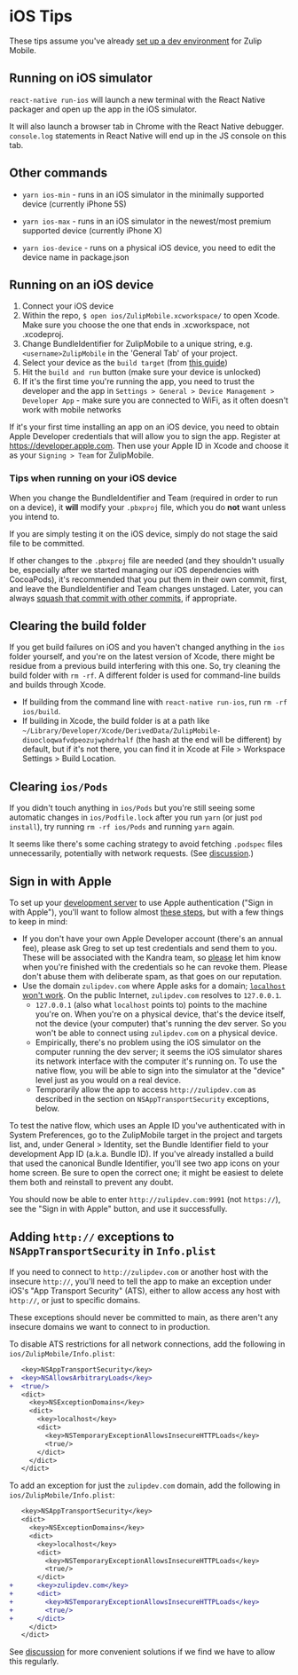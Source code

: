 # iOS Tips

These tips assume you've already [set up a dev
environment](build-run.md#main-steps) for Zulip Mobile.

## Running on iOS simulator
`react-native run-ios` will launch a new terminal with the React Native
packager and open up the app in the iOS simulator.

It will also launch a browser tab in Chrome with the React Native debugger.
`console.log` statements in React Native will end up in the JS console on
this tab.

## Other commands

* `yarn ios-min` - runs in an iOS simulator in the minimally supported device
(currently iPhone 5S)

* `yarn ios-max` - runs in an iOS simulator in the newest/most premium
supported device (currently iPhone X)

* `yarn ios-device` - runs on a physical iOS device, you need to edit the
device name in package.json

## Running on an iOS device
1. Connect your iOS device
2. Within the repo, `$ open ios/ZulipMobile.xcworkspace/` to open
   Xcode. Make sure you choose the one that ends in .xcworkspace,
   not .xcodeproj.
3. Change BundleIdentifier for ZulipMobile to a unique string, e.g.
   `<username>ZulipMobile` in the 'General Tab' of your project.
4. Select your device as the `build target` (from [this guide](https://reactnative.dev/docs/running-on-device))
5. Hit the `build and run` button (make sure your device is unlocked)
6. If it's the first time you're running the app, you need to trust the
developer and the app in `Settings > General > Device Management > Developer
App` - make sure you are connected to WiFi, as it often doesn't work with
mobile networks

If it's your first time installing an app on an iOS device, you need to
obtain Apple Developer credentials that will allow you to sign the app.
Register at https://developer.apple.com. Then use your Apple ID in Xcode
and choose it as your `Signing > Team` for ZulipMobile.

### Tips when running on your iOS device
When you change the BundleIdentifier and Team (required in order to run on a device),
it **will** modify your `.pbxproj` file, which you do **not** want unless you intend
to.

If you are simply testing it on the iOS device, simply do not stage
the said file to be committed.

If other changes to the `.pbxproj` file are needed (and they shouldn't
usually be, especially after we started managing our iOS dependencies
with CocoaPods), it's recommended that you put them in their own
commit, first, and leave the BundleIdentifier and Team changes
unstaged. Later, you can always [squash that commit with other
commits][fixing-commits], if appropriate.

[fixing-commits]: https://zulip.readthedocs.io/en/latest/git/fixing-commits.html

## Clearing the build folder

If you get build failures on iOS and you haven't changed anything in
the `ios` folder yourself, and you're on the latest version of Xcode,
there might be residue from a previous build interfering with this
one. So, try cleaning the build folder with `rm -rf`. A different
folder is used for command-line builds and builds through Xcode.
- If building from the command line with `react-native run-ios`, run
  `rm -rf ios/build`.
- If building in Xcode, the build folder is at a path like
  `~/Library/Developer/Xcode/DerivedData/ZulipMobile-diuocloqwafvdpeozujwphdrhalf`
  (the hash at the end will be different) by default, but if it's not
  there, you can find it in Xcode at File > Workspace Settings > Build
  Location.

## Clearing `ios/Pods`

If you didn't touch anything in `ios/Pods` but you're still seeing
some automatic changes in `ios/Podfile.lock` after you run `yarn` (or
just `pod install`), try running `rm -rf ios/Pods` and running `yarn`
again.

It seems like there's some caching strategy to avoid fetching
`.podspec` files unnecessarily, potentially with network requests.
(See
[discussion](https://chat.zulip.org/#narrow/stream/243-mobile-team/topic/.23M3548.20RN.20v0.2E60.2E0.20upgrade/near/896746).)

## Sign in with Apple

To set up your [development server](./dev-server.md) to use Apple
authentication ("Sign in with Apple"), you'll want to follow almost
[these
steps](https://zulip.readthedocs.io/en/latest/production/authentication-methods.html#sign-in-with-apple),
but with a few things to keep in mind:

- If you don't have your own Apple Developer account (there's an
  annual fee), please ask Greg to set up test credentials and send
  them to you.
  These will be associated with the Kandra team, so
  [please](https://chat.zulip.org/#narrow/stream/3-backend/topic/apple.20auth/near/915391)
  let him know when you're finished with the credentials so he can
  revoke them. Please don't abuse them with deliberate spam, as
  that goes on our reputation.
- Use the domain `zulipdev.com` where Apple asks for a domain;
  [`localhost` won't
  work](https://chat.zulip.org/#narrow/stream/3-backend/topic/Apple.20Auth/near/831533).
  On the public Internet, `zulipdev.com` resolves to `127.0.0.1`.
  - `127.0.0.1` (also what `localhost` points to) points to the
    machine you're on. When you're on a physical device, that's the
    device itself, not the device (your computer) that's running the
    dev server. So you won't be able to connect using `zulipdev.com`
    on a physical device.
  - Empirically, there's no problem using the iOS simulator on the
    computer running the dev server; it seems the iOS simulator shares
    its network interface with the computer it's running on. To use
    the native flow, you will be able to sign into the simulator at
    the "device" level just as you would on a real device.
  - Temporarily allow the app to access `http://zulipdev.com` as
    described in the section on `NSAppTransportSecurity` exceptions,
    below.

To test the native flow, which uses an Apple ID you've authenticated
with in System Preferences, go to the ZulipMobile target in the
project and targets list, and, under General > Identity, set the
Bundle Identifier field to your development App ID (a.k.a. Bundle ID).
If you've already installed a build that used the canonical Bundle
Identifier, you'll see two app icons on your home screen. Be sure to
open the correct one; it might be easiest to delete them both and
reinstall to prevent any doubt.

You should now be able to enter `http://zulipdev.com:9991` (not
`https://`), see the "Sign in with Apple" button, and use it
successfully.


<div id="disable-ats" />

## Adding `http://` exceptions to `NSAppTransportSecurity` in `Info.plist`

If you need to connect to `http://zulipdev.com` or another host with
the insecure `http://`, you'll need to tell the app to make an
exception under iOS's "App Transport Security" (ATS), either to allow
access any host with `http://`, or just to specific domains.

These exceptions should never be committed to main, as there aren't
any insecure domains we want to connect to in production.

To disable ATS restrictions for all network connections, add the
following in `ios/ZulipMobile/Info.plist`:

```diff
   <key>NSAppTransportSecurity</key>
+  <key>NSAllowsArbitraryLoads</key>
+  <true/>
   <dict>
     <key>NSExceptionDomains</key>
     <dict>
       <key>localhost</key>
       <dict>
         <key>NSTemporaryExceptionAllowsInsecureHTTPLoads</key>
         <true/>
       </dict>
     </dict>
   </dict>
```

To add an exception for just the `zulipdev.com` domain, add the
following in `ios/ZulipMobile/Info.plist`:

```diff
   <key>NSAppTransportSecurity</key>
   <dict>
     <key>NSExceptionDomains</key>
     <dict>
       <key>localhost</key>
       <dict>
         <key>NSTemporaryExceptionAllowsInsecureHTTPLoads</key>
         <true/>
       </dict>
+      <key>zulipdev.com</key>
+      <dict>
+        <key>NSTemporaryExceptionAllowsInsecureHTTPLoads</key>
+        <true/>
+      </dict>
     </dict>
   </dict>
```

See
[discussion](https://chat.zulip.org/#narrow/stream/243-mobile-team/topic/Apple.20ATS.20for.20debug/near/883318)
for more convenient solutions if we find we have to allow this
regularly.
